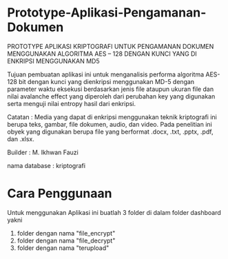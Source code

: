 # Prototype-Aplikasi-Pengamanan-Dokumen
PROTOTYPE APLIKASI KRIPTOGRAFI UNTUK PENGAMANAN DOKUMEN MENGGUNAKAN ALGORITMA AES – 128 DENGAN KUNCI YANG DI ENKRIPSI MENGGUNAKAN MD5 

Tujuan pembuatan aplikasi ini untuk menganalisis performa algoritma AES-128 bit dengan kunci yang dienkripsi menggunakan MD-5 dengan parameter waktu eksekusi berdasarkan jenis file ataupun ukuran file dan nilai avalanche effect yang diperoleh dari perubahan key yang digunakan serta menguji nilai entropy hasil dari enkripsi.

Catatan :
Media yang dapat di enkripsi menggunakan teknik kriptografi ini berupa teks, gambar, file dokumen, audio, dan video. Pada penelitian ini obyek yang digunakan berupa file yang berformat .docx, .txt, .pptx, .pdf, dan .xlsx.

Builder : M. Ikhwan Fauzi

nama database : kriptografi

# Cara Penggunaan
Untuk menggunakan Aplikasi ini buatlah 3 folder di dalam folder dashboard yakni
1. folder dengan nama "file_encrypt"
2. folder dengan nama "file_decrypt"
3. folder dengan nama "terupload"
